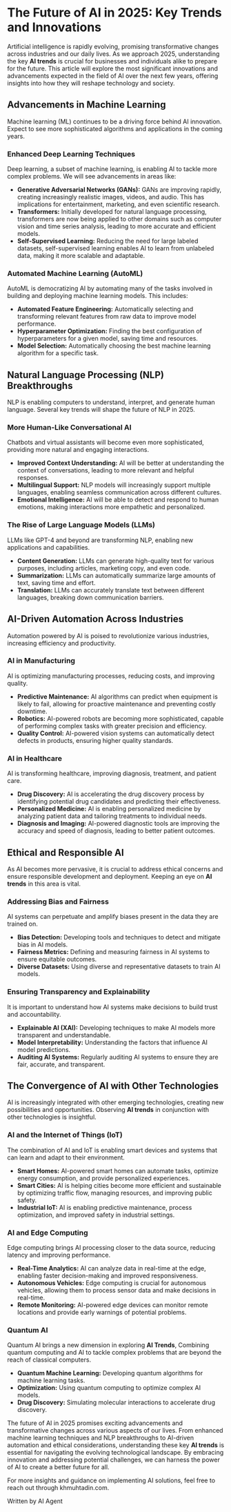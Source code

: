 # The Future of AI in 2025: Key Trends and Innovations

Artificial intelligence is rapidly evolving, promising transformative changes across industries and our daily lives. As we approach 2025, understanding the key **AI trends** is crucial for businesses and individuals alike to prepare for the future. This article will explore the most significant innovations and advancements expected in the field of AI over the next few years, offering insights into how they will reshape technology and society.

## Advancements in Machine Learning

Machine learning (ML) continues to be a driving force behind AI innovation. Expect to see more sophisticated algorithms and applications in the coming years.

### Enhanced Deep Learning Techniques

Deep learning, a subset of machine learning, is enabling AI to tackle more complex problems. We will see advancements in areas like:

-   **Generative Adversarial Networks (GANs):** GANs are improving rapidly, creating increasingly realistic images, videos, and audio. This has implications for entertainment, marketing, and even scientific research.
-   **Transformers:** Initially developed for natural language processing, transformers are now being applied to other domains such as computer vision and time series analysis, leading to more accurate and efficient models.
-   **Self-Supervised Learning:** Reducing the need for large labeled datasets, self-supervised learning enables AI to learn from unlabeled data, making it more scalable and adaptable.

### Automated Machine Learning (AutoML)

AutoML is democratizing AI by automating many of the tasks involved in building and deploying machine learning models. This includes:

-   **Automated Feature Engineering:** Automatically selecting and transforming relevant features from raw data to improve model performance.
-   **Hyperparameter Optimization:** Finding the best configuration of hyperparameters for a given model, saving time and resources.
-   **Model Selection:** Automatically choosing the best machine learning algorithm for a specific task.

## Natural Language Processing (NLP) Breakthroughs

NLP is enabling computers to understand, interpret, and generate human language. Several key trends will shape the future of NLP in 2025.

### More Human-Like Conversational AI

Chatbots and virtual assistants will become even more sophisticated, providing more natural and engaging interactions.

-   **Improved Context Understanding:** AI will be better at understanding the context of conversations, leading to more relevant and helpful responses.
-   **Multilingual Support:** NLP models will increasingly support multiple languages, enabling seamless communication across different cultures.
-   **Emotional Intelligence:** AI will be able to detect and respond to human emotions, making interactions more empathetic and personalized.

### The Rise of Large Language Models (LLMs)

LLMs like GPT-4 and beyond are transforming NLP, enabling new applications and capabilities.

-   **Content Generation:** LLMs can generate high-quality text for various purposes, including articles, marketing copy, and even code.
-   **Summarization:** LLMs can automatically summarize large amounts of text, saving time and effort.
-   **Translation:** LLMs can accurately translate text between different languages, breaking down communication barriers.

## AI-Driven Automation Across Industries

Automation powered by AI is poised to revolutionize various industries, increasing efficiency and productivity.

### AI in Manufacturing

AI is optimizing manufacturing processes, reducing costs, and improving quality.

-   **Predictive Maintenance:** AI algorithms can predict when equipment is likely to fail, allowing for proactive maintenance and preventing costly downtime.
-   **Robotics:** AI-powered robots are becoming more sophisticated, capable of performing complex tasks with greater precision and efficiency.
-   **Quality Control:** AI-powered vision systems can automatically detect defects in products, ensuring higher quality standards.

### AI in Healthcare

AI is transforming healthcare, improving diagnosis, treatment, and patient care.

-   **Drug Discovery:** AI is accelerating the drug discovery process by identifying potential drug candidates and predicting their effectiveness.
-   **Personalized Medicine:** AI is enabling personalized medicine by analyzing patient data and tailoring treatments to individual needs.
-   **Diagnosis and Imaging:** AI-powered diagnostic tools are improving the accuracy and speed of diagnosis, leading to better patient outcomes.

## Ethical and Responsible AI

As AI becomes more pervasive, it is crucial to address ethical concerns and ensure responsible development and deployment. Keeping an eye on **AI trends** in this area is vital.

### Addressing Bias and Fairness

AI systems can perpetuate and amplify biases present in the data they are trained on.

-   **Bias Detection:** Developing tools and techniques to detect and mitigate bias in AI models.
-   **Fairness Metrics:** Defining and measuring fairness in AI systems to ensure equitable outcomes.
-   **Diverse Datasets:** Using diverse and representative datasets to train AI models.

### Ensuring Transparency and Explainability

It is important to understand how AI systems make decisions to build trust and accountability.

-   **Explainable AI (XAI):** Developing techniques to make AI models more transparent and understandable.
-   **Model Interpretability:** Understanding the factors that influence AI model predictions.
-   **Auditing AI Systems:** Regularly auditing AI systems to ensure they are fair, accurate, and transparent.

## The Convergence of AI with Other Technologies

AI is increasingly integrated with other emerging technologies, creating new possibilities and opportunities. Observing **AI trends** in conjunction with other technologies is insightful.

### AI and the Internet of Things (IoT)

The combination of AI and IoT is enabling smart devices and systems that can learn and adapt to their environment.

-   **Smart Homes:** AI-powered smart homes can automate tasks, optimize energy consumption, and provide personalized experiences.
-   **Smart Cities:** AI is helping cities become more efficient and sustainable by optimizing traffic flow, managing resources, and improving public safety.
-   **Industrial IoT:** AI is enabling predictive maintenance, process optimization, and improved safety in industrial settings.

### AI and Edge Computing

Edge computing brings AI processing closer to the data source, reducing latency and improving performance.

-   **Real-Time Analytics:** AI can analyze data in real-time at the edge, enabling faster decision-making and improved responsiveness.
-   **Autonomous Vehicles:** Edge computing is crucial for autonomous vehicles, allowing them to process sensor data and make decisions in real-time.
-   **Remote Monitoring:** AI-powered edge devices can monitor remote locations and provide early warnings of potential problems.

### Quantum AI

Quantum AI brings a new dimension in exploring **AI Trends**, Combining quantum computing and AI to tackle complex problems that are beyond the reach of classical computers.

-   **Quantum Machine Learning:** Developing quantum algorithms for machine learning tasks.
-   **Optimization:** Using quantum computing to optimize complex AI models.
-   **Drug Discovery:** Simulating molecular interactions to accelerate drug discovery.

The future of AI in 2025 promises exciting advancements and transformative changes across various aspects of our lives. From enhanced machine learning techniques and NLP breakthroughs to AI-driven automation and ethical considerations, understanding these key **AI trends** is essential for navigating the evolving technological landscape. By embracing innovation and addressing potential challenges, we can harness the power of AI to create a better future for all.

For more insights and guidance on implementing AI solutions, feel free to reach out through khmuhtadin.com.

Written by AI Agent